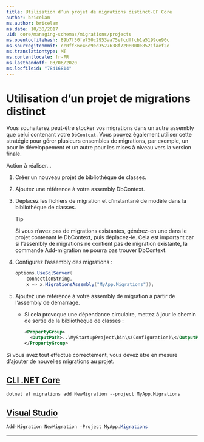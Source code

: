 ```yaml
---
title: Utilisation d’un projet de migrations distinct-EF Core
author: bricelam
ms.author: bricelam
ms.date: 10/30/2017
uid: core/managing-schemas/migrations/projects
ms.openlocfilehash: 89b7f50fe750c2953aa75efcdffcb1a5199ce90c
ms.sourcegitcommit: cc0ff36e46e9ed3527638f7208000e8521faef2e
ms.translationtype: MT
ms.contentlocale: fr-FR
ms.lasthandoff: 03/06/2020
ms.locfileid: "78416814"
---
```

# <a name="using-a-separate-migrations-project"></a>Utilisation d’un projet de migrations distinct

Vous souhaiterez peut-être stocker vos migrations dans un autre assembly que celui contenant votre `DbContext`. Vous pouvez également utiliser cette stratégie pour gérer plusieurs ensembles de migrations, par exemple, un pour le développement et un autre pour les mises à niveau vers la version finale.

Action à réaliser...

1. Créer un nouveau projet de bibliothèque de classes.

2. Ajoutez une référence à votre assembly DbContext.

3. Déplacez les fichiers de migration et d’instantané de modèle dans la bibliothèque de classes.
   > [!TIP]
   > Si vous n’avez pas de migrations existantes, générez-en une dans le projet contenant le DbContext, puis déplacez-le.
   > Cela est important car si l’assembly de migrations ne contient pas de migration existante, la commande Add-migration ne pourra pas trouver DbContext.

4. Configurez l’assembly des migrations :

   ``` csharp
   options.UseSqlServer(
       connectionString,
       x => x.MigrationsAssembly("MyApp.Migrations"));
   ```

5. Ajoutez une référence à votre assembly de migration à partir de l’assembly de démarrage.
   * Si cela provoque une dépendance circulaire, mettez à jour le chemin de sortie de la bibliothèque de classes :

     ``` xml
     <PropertyGroup>
       <OutputPath>..\MyStartupProject\bin\$(Configuration)\</OutputPath>
     </PropertyGroup>
     ```

Si vous avez tout effectué correctement, vous devez être en mesure d’ajouter de nouvelles migrations au projet.

## <a name="net-core-cli"></a>[CLI .NET Core](#tab/dotnet-core-cli)

```dotnetcli
dotnet ef migrations add NewMigration --project MyApp.Migrations
```

## <a name="visual-studio"></a>[Visual Studio](#tab/vs)

``` powershell
Add-Migration NewMigration -Project MyApp.Migrations
```

***
